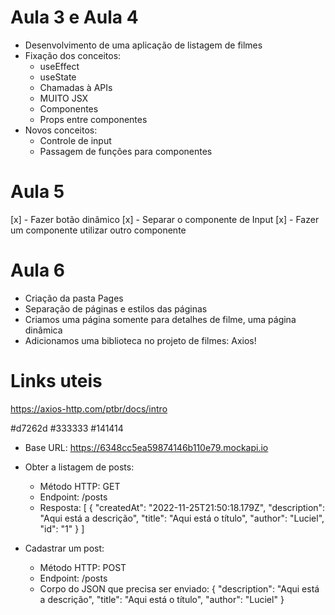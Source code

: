 # Aula 3 e Aula 4

- Desenvolvimento de uma aplicação de listagem de filmes
- Fixação dos conceitos:
  - useEffect
  - useState
  - Chamadas à APIs
  - MUITO JSX
  - Componentes
  - Props entre componentes
- Novos conceitos:
  - Controle de input
  - Passagem de funções para componentes

# Aula 5

[x] - Fazer botão dinâmico
[x] - Separar o componente de Input
[x] - Fazer um componente utilizar outro componente

# Aula 6

- Criação da pasta Pages
- Separação de páginas e estilos das páginas
- Criamos uma página somente para detalhes de filme, uma página dinâmica
- Adicionamos uma biblioteca no projeto de filmes: Axios!

# Links uteis

https://axios-http.com/ptbr/docs/intro

#d7262d
#333333
#141414

- Base URL: https://6348cc5ea59874146b110e79.mockapi.io

- Obter a listagem de posts:

  - Método HTTP: GET
  - Endpoint: /posts
  - Resposta:
    [
    {
    "createdAt": "2022-11-25T21:50:18.179Z",
    "description": "Aqui está a descrição",
    "title": "Aqui está o título",
    "author": "Luciel",
    "id": "1"
    }
    ]

- Cadastrar um post:
  - Método HTTP: POST
  - Endpoint: /posts
  - Corpo do JSON que precisa ser enviado:
    {
    "description": "Aqui está a descrição",
    "title": "Aqui está o título",
    "author": "Luciel"
    }

